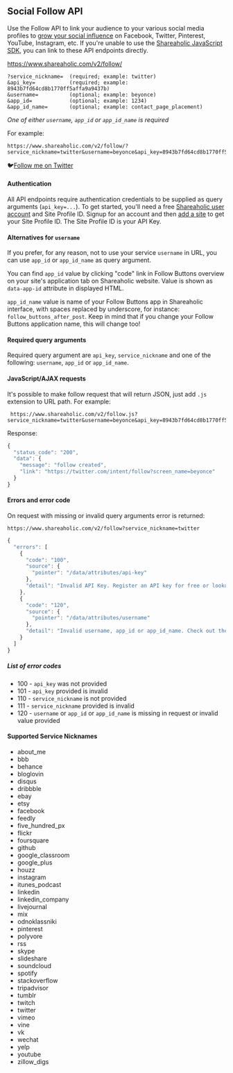 Social Follow API
---

Use the Follow API to link your audience to your various social media profiles to [grow your social influence](https://www.shareaholic.com/website-tools/social-follow-buttons/) on Facebook, Twitter, Pinterest, YouTube, Instagram, etc. If you're unable to use the [Shareaholic JavaScript SDK](https://www.shareaholic.com/website-tools/), you can link to these API endpoints directly.

  https://www.shareaholic.com/v2/follow/

    ?service_nickname=  (required; example: twitter)
    &api_key=           (required; example: 8943b7fd64cd8b1770ff5affa9a9437b)
    &username=          (optional; example: beyonce)
    &app_id=            (optional; example: 1234)
    &app_id_name=       (optional; example: contact_page_placement)

*One of either `username`, `app_id` or `app_id_name` is required*

For example:

    https://www.shareaholic.com/v2/follow/?service_nickname=twitter&username=beyonce&api_key=8943b7fd64cd8b1770ff5affa9a9437b

🐦[Follow me on Twitter](https://www.shareaholic.com/v2/follow/?service_nickname=twitter&username=beyonce&api_key=8943b7fd64cd8b1770ff5affa9a9437b)

#### Authentication

All API endpoints require authentication credentials to be supplied as query arguments (`api_key=...`). To get started, you'll need a free [Shareaholic user account](https://www.shareaholic.com/signup) and Site Profile ID. Signup for an account and then [add a site](https://www.shareaholic.com/sites) to get your Site Profile ID. The Site Profile ID is your API Key.

#### Alternatives for `username`

If you prefer, for any reason, not to use your service `username` in URL, you can use `app_id` or `app_id_name` as query argument.

You can find `app_id` value by clicking "code" link in Follow Buttons overview on your site's application tab on Shareaholic website. Value is shown as `data-app-id` attribute in displayed HTML.

`app_id_name` value is name of your Follow Buttons app in Shareaholic interface, with spaces replaced by underscore, for instance: `follow_buttons_after_post`. Keep in mind that if you change your Follow Buttons application name, this will change too!

#### Required query arguments

Required query argument are `api_key`, `service_nickname` and one of the following: `username`, `app_id` or `app_id_name`.

#### JavaScript/AJAX requests

It's possible to make follow request that will return JSON, just add `.js` extension to URL path. For example:

     https://www.shareaholic.com/v2/follow.js?service_nickname=twitter&username=beyonce&api_key=8943b7fd64cd8b1770ff5affa9a9437b

Response:

```javascript
{
  "status_code": "200",
  "data": {
    "message": "follow created",
    "link": "https://twitter.com/intent/follow?screen_name=beyonce"
  }
}
```

#### Errors and error code

On request with missing or invalid query arguments error is returned:

    https://www.shareaholic.com/v2/follow?service_nickname=twitter

```javascript
{
  "errors": [
    {
      "code": "100",
      "source": {
        "pointer": "/data/attributes/api-key"
      },
      "detail": "Invalid API Key. Register an API key for free or lookup your existing API key at https://www.shareaholic.com/sites."
    },
    {
      "code": "120",
      "source": {
        "pointer": "/data/attributes/username"
      },
      "detail": "Invalid username, app_id or app_id_name. Check out the docs at https://github.com/shareaholic/shareaholic-api-docs/blob/master/api_follow_api.md for usage examples."
    }
  ]
}
```

##### List of error codes

* 100 - `api_key` was not provided
* 101 - `api_key` provided is invalid
* 110 - `service_nickname` is not provided
* 111 - `service_nickname` provided is invalid
* 120 - `username` or `app_id` or `app_id_name` is missing in request or invalid value provided

#### Supported Service Nicknames

* about_me
* bbb
* behance
* bloglovin
* disqus
* dribbble
* ebay
* etsy
* facebook
* feedly
* five_hundred_px
* flickr
* foursquare
* github
* google_classroom
* google_plus
* houzz
* instagram
* itunes_podcast
* linkedin
* linkedin_company
* livejournal
* mix
* odnoklassniki
* pinterest
* polyvore
* rss
* skype
* slideshare
* soundcloud
* spotify
* stackoverflow
* tripadvisor
* tumblr
* twitch
* twitter
* vimeo
* vine
* vk
* wechat
* yelp
* youtube
* zillow_digs
